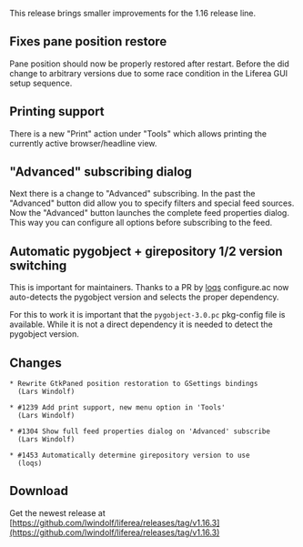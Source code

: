 This release brings smaller improvements for the 1.16 release line.

## Fixes pane position restore

Pane position should now be properly restored after restart. Before the did change to arbitrary versions
due to some race condition in the Liferea GUI setup sequence.

## Printing support

There is a new "Print" action under "Tools" which allows printing the currently active browser/headline view.

## "Advanced" subscribing dialog

Next there is a change to "Advanced" subscribing. In the past the "Advanced" button
did allow you to specify filters and special feed sources. Now the "Advanced" button
launches the complete feed properties dialog. This way you can configure all options
before subscribing to the feed.

## Automatic pygobject + girepository 1/2 version switching

This is important for maintainers. Thanks to a PR by [loqs](https://github.com/loqs) configure.ac
now auto-detects the pygobject version and selects the proper dependency.

For this to work it is important that the `pygobject-3.0.pc` pkg-config file is available.
While it is not a direct dependency it is needed to detect the pygobject version.

## Changes

	* Rewrite GtkPaned position restoration to GSettings bindings
	  (Lars Windolf)

	* #1239 Add print support, new menu option in 'Tools'
	  (Lars Windolf)

	* #1304 Show full feed properties dialog on 'Advanced' subscribe
	  (Lars Windolf)

	* #1453 Automatically determine girepository version to use
	  (loqs)

## Download

Get the newest release at [https://github.com/lwindolf/liferea/releases/tag/v1.16.3](https://github.com/lwindolf/liferea/releases/tag/v1.16.3)
